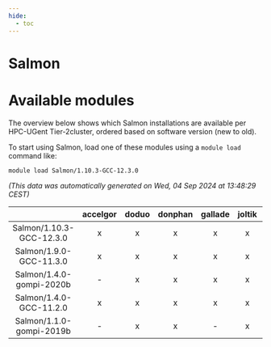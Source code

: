```yaml
---
hide:
  - toc
---
```


Salmon
======

# Available modules


The overview below shows which Salmon installations are available per HPC-UGent Tier-2cluster, ordered based on software version (new to old).

To start using Salmon, load one of these modules using a `module load` command like:

```shell
module load Salmon/1.10.3-GCC-12.3.0
```

*(This data was automatically generated on Wed, 04 Sep 2024 at 13:48:29 CEST)*  

| |accelgor|doduo|donphan|gallade|joltik|shinx|skitty|
| :---: | :---: | :---: | :---: | :---: | :---: | :---: | :---: |
|Salmon/1.10.3-GCC-12.3.0|x|x|x|x|x|x|x|
|Salmon/1.9.0-GCC-11.3.0|x|x|x|x|x|-|x|
|Salmon/1.4.0-gompi-2020b|-|x|x|x|x|-|x|
|Salmon/1.4.0-GCC-11.2.0|x|x|x|x|x|-|x|
|Salmon/1.1.0-gompi-2019b|-|x|x|-|x|-|x|
